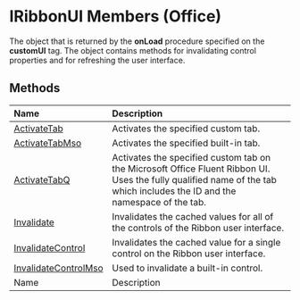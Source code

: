 
# IRibbonUI Members (Office)
The object that is returned by the  **onLoad** procedure specified on the **customUI** tag. The object contains methods for invalidating control properties and for refreshing the user interface.

## Methods



|**Name**|**Description**|
|:-----|:-----|
| [ActivateTab](32f5205c-6ab1-e3a6-6bae-5f36706c4d0d.md)|Activates the specified custom tab.|
| [ActivateTabMso](74096b3b-c2a7-0247-f3a1-d5e5dc7286e1.md)|Activates the specified built-in tab.|
| [ActivateTabQ](bf664b52-2660-2ce7-a01b-83b459f66e09.md)|Activates the specified custom tab on the Microsoft Office Fluent Ribbon UI. Uses the fully qualified name of the tab which includes the ID and the namespace of the tab. |
| [Invalidate](068cd459-76c2-b1d3-ed7d-50fa88c4db73.md)|Invalidates the cached values for all of the controls of the Ribbon user interface.|
| [InvalidateControl](33af7933-66f7-51e9-895e-07a6222973d2.md)|Invalidates the cached value for a single control on the Ribbon user interface.|
| [InvalidateControlMso](bfcca0e9-8696-6a0e-ff27-6dfde41dff93.md)|Used to invalidate a built-in control.|
|Name|Description|
